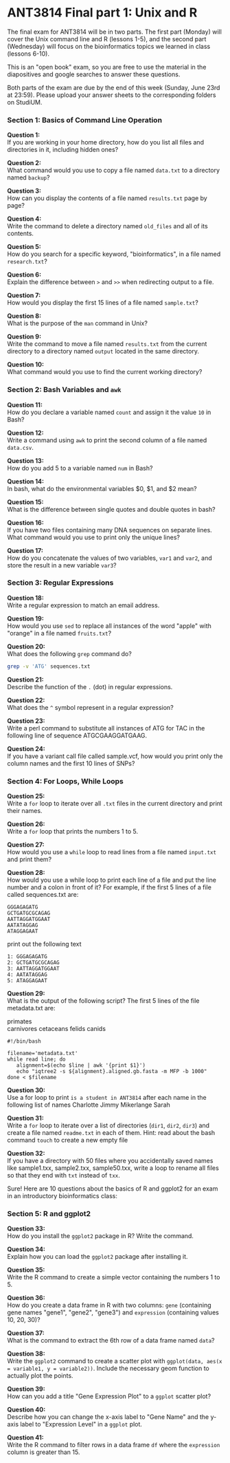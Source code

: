 # ANT3814 Final part 1: Unix and R

The final exam for ANT3814 will be in two parts. The first part (Monday) will cover the Unix command line and R (lessons 1-5), and the second part (Wednesday) will focus on the bioinformatics topics we learned in class (lessons 6-10). 

This is an "open book" exam, so you are free to use the material in the diapositives and google searches to answer these questions. 

Both parts of the exam are due by the end of this week (Sunday, June 23rd at 23:59). Please upload your answer sheets to the corresponding folders on StudiUM.


### Section 1: Basics of Command Line Operation

**Question 1:**  
If you are working in your home directory, how do you list all files and directories in it, including hidden ones?

**Question 2:**  
What command would you use to copy a file named `data.txt` to a directory named `backup`?

**Question 3:**  
How can you display the contents of a file named `results.txt` page by page?

**Question 4:**  
Write the command to delete a directory named `old_files` and all of its contents.

**Question 5:**  
How do you search for a specific keyword, "bioinformatics", in a file named `research.txt`?

**Question 6:**  
Explain the difference between `>` and `>>` when redirecting output to a file.

**Question 7:**  
How would you display the first 15 lines of a file named `sample.txt`?

**Question 8:**  
What is the purpose of the `man` command in Unix?

**Question 9:**  
Write the command to move a file named `results.txt` from the current directory to a directory named `output` located in the same directory.

**Question 10:**  
What command would you use to find the current working directory?

### Section 2: Bash Variables and `awk`

**Question 11:**  
How do you declare a variable named `count` and assign it the value `10` in Bash?

**Question 12:**  
Write a command using `awk` to print the second column of a file named `data.csv`.

**Question 13:**  
How do you add 5 to a variable named `num` in Bash?

**Question 14:**  
In bash, what do the environmental variables $0, $1, and $2 mean?

**Question 15:**  
What is the difference between single quotes and double quotes in bash?

**Question 16:**  
If you have two files containing many DNA sequences on separate lines. What command would you use to print only the unique lines? 

**Question 17:**  
How do you concatenate the values of two variables, `var1` and `var2`, and store the result in a new variable `var3`?

### Section 3: Regular Expressions

**Question 18:**  
Write a regular expression to match an email address.

**Question 19:**  
How would you use `sed` to replace all instances of the word "apple" with "orange" in a file named `fruits.txt`?

**Question 20:**  
What does the following `grep` command do?
```bash
grep -v 'ATG' sequences.txt
```

**Question 21:**  
Describe the function of the `.` (dot) in regular expressions.

**Question 22:**  
What does the `^` symbol represent in a regular expression?

**Question 23:**  
Write a perl command to substitute all instances of ATG for TAC in the following line of sequence ATGCGAAGGATGAAG.

**Question 24:**  
If you have a variant call file called sample.vcf, how would you print only the column names and the first 10 lines of SNPs?

### Section 4: For Loops, While Loops

**Question 25:**  
Write a `for` loop to iterate over all `.txt` files in the current directory and print their names.

**Question 26:**  
Write a `for` loop that prints the numbers 1 to 5.

**Question 27:**  
How would you use a `while` loop to read lines from a file named `input.txt` and print them?

**Question 28:**  
How would you use a while loop to print each line of a file and put the line number and a colon in front of it? For example, if the first 5 lines of a file called sequences.txt are:

```
GGGAGAGATG 
GCTGATGCGCAGAG
AATTAGGATGGAAT
AATATAGGAG
ATAGGAGAAT
```
print out the following text
```
1: GGGAGAGATG 
2: GCTGATGCGCAGAG
3: AATTAGGATGGAAT
4: AATATAGGAG
5: ATAGGAGAAT
```

**Question 29:**  
What is the output of the following script? The first 5 lines of the file metadata.txt are:

primates	
carnivores
cetaceans
felids
canids
```
#!/bin/bash

filename='metadata.txt'
while read line; do
   alignment=$(echo $line | awk '{print $1}')
   echo "iqtree2 -s ${alignment}.aligned.gb.fasta -m MFP -b 1000"
done < $filename
```

**Question 30:**  
Use a for loop to print ```is a student in ANT3814``` after each name in the following list of names Charlotte Jimmy Mikerlange Sarah

**Question 31:**  
Write a `for` loop to iterate over a list of directories (`dir1`, `dir2`, `dir3`) and create a file named `readme.txt` in each of them. Hint: read about the bash command ```touch``` to create a new empty file

**Question 32:**  
If you have a directory with 50 files where you accidentally saved  names like sample1.txx, sample2.txx, sample50.txx, write a loop to rename all files so that they end with ```txt``` instead of ```txx```.  


Sure! Here are 10 questions about the basics of R and ggplot2 for an exam in an introductory bioinformatics class:

### Section 5: R and ggplot2

**Question 33:**  
How do you install the `ggplot2` package in R? Write the command.

**Question 34:**  
Explain how you can load the `ggplot2` package after installing it.

**Question 35:**  
Write the R command to create a simple vector containing the numbers 1 to 5.

**Question 36:**  
How do you create a data frame in R with two columns: `gene` (containing gene names "gene1", "gene2", "gene3") and `expression` (containing values 10, 20, 30)?

**Question 37:**  
What is the command to extract the 6th row of a data frame named `data`?

**Question 38:**  
Write the `ggplot2` command to create a scatter plot with `ggplot(data, aes(x = variable1, y = variable2))`. Include the necessary geom function to actually plot the points.

**Question 39:**  
How can you add a title "Gene Expression Plot" to a `ggplot` scatter plot?

**Question 40:**  
Describe how you can change the x-axis label to "Gene Name" and the y-axis label to "Expression Level" in a `ggplot` plot.

**Question 41:**  
Write the R command to filter rows in a data frame `df` where the `expression` column is greater than 15.

